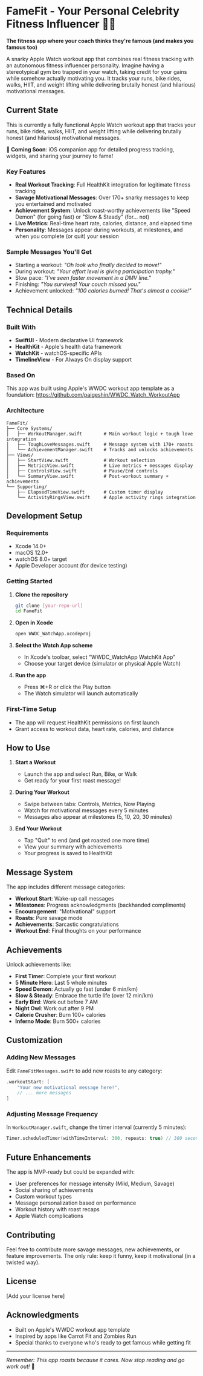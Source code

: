 # FameFit - Your Personal Celebrity Fitness Influencer 💪🌟

**The fitness app where your coach thinks they're famous (and makes you famous too)**

A snarky Apple Watch workout app that combines real fitness tracking with an autonomous fitness influencer personality. Imagine having a stereotypical gym bro trapped in your watch, taking credit for your gains while somehow actually motivating you. It tracks your runs, bike rides, walks, HIIT, and weight lifting while delivering brutally honest (and hilarious) motivational messages.

## Current State

This is currently a fully functional Apple Watch workout app that tracks your runs, bike rides, walks, HIIT, and weight lifting while delivering brutally honest (and hilarious) motivational messages.

**🎯 Coming Soon**: iOS companion app for detailed progress tracking, widgets, and sharing your journey to fame!

### Key Features

- **Real Workout Tracking**: Full HealthKit integration for legitimate fitness tracking
- **Savage Motivational Messages**: Over 170+ snarky messages to keep you entertained and motivated
- **Achievement System**: Unlock roast-worthy achievements like "Speed Demon" (for going fast) or "Slow & Steady" (for... not)
- **Live Metrics**: Real-time heart rate, calories, distance, and elapsed time
- **Personality**: Messages appear during workouts, at milestones, and when you complete (or quit) your session

### Sample Messages You'll Get

- Starting a workout: _"Oh look who finally decided to move!"_
- During workout: _"Your effort level is giving participation trophy."_
- Slow pace: _"I've seen faster movement in a DMV line."_
- Finishing: _"You survived! Your couch missed you."_
- Achievement unlocked: _"100 calories burned! That's almost a cookie!"_

## Technical Details

### Built With

- **SwiftUI** - Modern declarative UI framework
- **HealthKit** - Apple's health data framework
- **WatchKit** - watchOS-specific APIs
- **TimelineView** - For Always On display support

### Based On

This app was built using Apple's WWDC workout app template as a foundation:
https://github.com/paigeshin/WWDC_Watch_WorkoutApp

### Architecture

```
FameFit/
├── Core Systems/
│   ├── WorkoutManager.swift        # Main workout logic + tough love integration
│   ├── ToughLoveMessages.swift     # Message system with 170+ roasts
│   └── AchievementManager.swift    # Tracks and unlocks achievements
├── Views/
│   ├── StartView.swift             # Workout selection
│   ├── MetricsView.swift           # Live metrics + messages display
│   ├── ControlsView.swift          # Pause/End controls
│   └── SummaryView.swift           # Post-workout summary + achievements
└── Supporting/
    ├── ElapsedTimeView.swift       # Custom timer display
    └── ActivityRingsView.swift     # Apple activity rings integration
```

## Development Setup

### Requirements

- Xcode 14.0+
- macOS 12.0+
- watchOS 8.0+ target
- Apple Developer account (for device testing)

### Getting Started

1. **Clone the repository**

   ```bash
   git clone [your-repo-url]
   cd FameFit
   ```

2. **Open in Xcode**

   ```bash
   open WWDC_WatchApp.xcodeproj
   ```

3. **Select the Watch App scheme**

   - In Xcode's toolbar, select "WWDC_WatchApp WatchKit App"
   - Choose your target device (simulator or physical Apple Watch)

4. **Run the app**
   - Press ⌘+R or click the Play button
   - The Watch simulator will launch automatically

### First-Time Setup

- The app will request HealthKit permissions on first launch
- Grant access to workout data, heart rate, calories, and distance

## How to Use

1. **Start a Workout**

   - Launch the app and select Run, Bike, or Walk
   - Get ready for your first roast message!

2. **During Your Workout**

   - Swipe between tabs: Controls, Metrics, Now Playing
   - Watch for motivational messages every 5 minutes
   - Messages also appear at milestones (5, 10, 20, 30 minutes)

3. **End Your Workout**
   - Tap "Quit" to end (and get roasted one more time)
   - View your summary with achievements
   - Your progress is saved to HealthKit

## Message System

The app includes different message categories:

- **Workout Start**: Wake-up call messages
- **Milestones**: Progress acknowledgments (backhanded compliments)
- **Encouragement**: "Motivational" support
- **Roasts**: Pure savage mode
- **Achievements**: Sarcastic congratulations
- **Workout End**: Final thoughts on your performance

## Achievements

Unlock achievements like:

- **First Timer**: Complete your first workout
- **5 Minute Hero**: Last 5 whole minutes
- **Speed Demon**: Actually go fast (under 6 min/km)
- **Slow & Steady**: Embrace the turtle life (over 12 min/km)
- **Early Bird**: Work out before 7 AM
- **Night Owl**: Work out after 9 PM
- **Calorie Crusher**: Burn 100+ calories
- **Inferno Mode**: Burn 500+ calories

## Customization

### Adding New Messages

Edit `FameFitMessages.swift` to add new roasts to any category:

```swift
.workoutStart: [
    "Your new motivational message here!",
    // ... more messages
]
```

### Adjusting Message Frequency

In `WorkoutManager.swift`, change the timer interval (currently 5 minutes):

```swift
Timer.scheduledTimer(withTimeInterval: 300, repeats: true) // 300 seconds = 5 minutes
```

## Future Enhancements

The app is MVP-ready but could be expanded with:

- User preferences for message intensity (Mild, Medium, Savage)
- Social sharing of achievements
- Custom workout types
- Message personalization based on performance
- Workout history with roast recaps
- Apple Watch complications

## Contributing

Feel free to contribute more savage messages, new achievements, or feature improvements. The only rule: keep it funny, keep it motivational (in a twisted way).

## License

[Add your license here]

## Acknowledgments

- Built on Apple's WWDC workout app template
- Inspired by apps like Carrot Fit and Zombies Run
- Special thanks to everyone who's ready to get famous while getting fit

---

_Remember: This app roasts because it cares. Now stop reading and go work out!_ 💪
